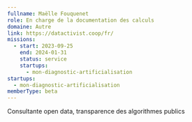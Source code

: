 ```yaml
---
fullname: Maëlle Fouquenet
role: En charge de la documentation des calculs
domaine: Autre
link: https://datactivist.coop/fr/
missions:
  - start: 2023-09-25
    end: 2024-01-31
    status: service
    startups:
      - mon-diagnostic-artificialisation
startups:
  - mon-diagnostic-artificialisation
memberType: beta
---
```

Consultante open data, transparence des algorithmes publics
